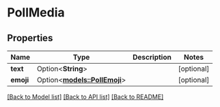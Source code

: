 # PollMedia

## Properties

Name | Type | Description | Notes
------------ | ------------- | ------------- | -------------
**text** | Option<**String**> |  | [optional]
**emoji** | Option<[**models::PollEmoji**](PollEmoji.md)> |  | [optional]

[[Back to Model list]](../README.md#documentation-for-models) [[Back to API list]](../README.md#documentation-for-api-endpoints) [[Back to README]](../README.md)


